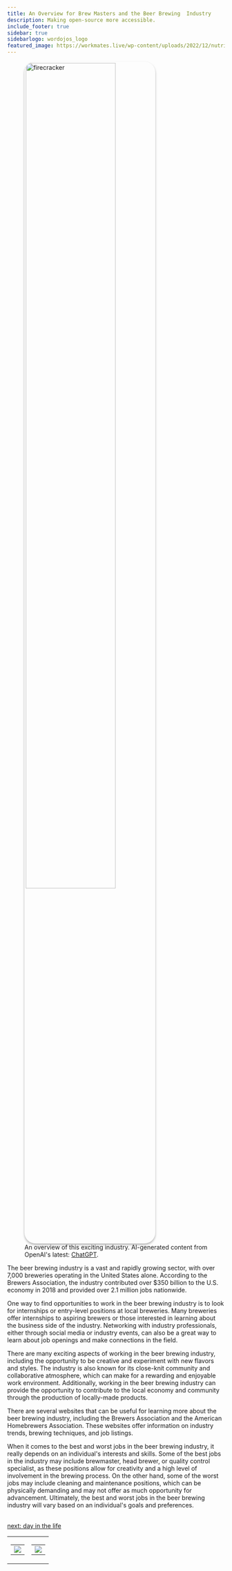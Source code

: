```yaml
---
title: An Overview for Brew Masters and the Beer Brewing  Industry
description: Making open-source more accessible.
include_footer: true
sidebar: true
sidebarlogo: wordojos_logo
featured_image: https://workmates.live/wp-content/uploads/2022/12/nutritionist-5-scaled.jpg
---
```

<figure>
    <img src='/uploads/small/brewmasters.jpg' style="width: 70%;height: 70%;padding: 3px; box-shadow: 0 3px 5px rgba(0,0,0,.3);border-radius: 25px;overflow: hidden;border: none;" align="middle"; alt='firecracker';/>
    <figcaption>An overview of this exciting industry. AI-generated content from OpenAI's latest: <a href="https://openai.com/blog/chatgpt/" >ChatGPT</a>.</figcaption>
</figure>
<p>
The beer brewing industry is a vast and rapidly growing sector, with over 7,000 breweries operating in the United States alone. According to the Brewers Association, the industry contributed over $350 billion to the U.S. economy in 2018 and provided over 2.1 million jobs nationwide.

One way to find opportunities to work in the beer brewing industry is to look for internships or entry-level positions at local breweries. Many breweries offer internships to aspiring brewers or those interested in learning about the business side of the industry. Networking with industry professionals, either through social media or industry events, can also be a great way to learn about job openings and make connections in the field.

There are many exciting aspects of working in the beer brewing industry, including the opportunity to be creative and experiment with new flavors and styles. The industry is also known for its close-knit community and collaborative atmosphere, which can make for a rewarding and enjoyable work environment. Additionally, working in the beer brewing industry can provide the opportunity to contribute to the local economy and community through the production of locally-made products.

There are several websites that can be useful for learning more about the beer brewing industry, including the Brewers Association and the American Homebrewers Association. These websites offer information on industry trends, brewing techniques, and job listings.

When it comes to the best and worst jobs in the beer brewing industry, it really depends on an individual's interests and skills. Some of the best jobs in the industry may include brewmaster, head brewer, or quality control specialist, as these positions allow for creativity and a high level of involvement in the brewing process. On the other hand, some of the worst jobs may include cleaning and maintenance positions, which can be physically demanding and may not offer as much opportunity for advancement. Ultimately, the best and worst jobs in the beer brewing industry will vary based on an individual's goals and preferences.

<br>
<a href="https://workdojos.com/brewmasters/day-in-the-life">next: day in the life</a>
</p>
<table border="0" cellpadding="0" cellspacing="0" width="600" id="templateColumns">
    <tr>
        <td align="center" valign="top" width="50%" class="templateColumnContainer">
            <table border="0" cellpadding="10" cellspacing="0" height="100%" width="100px">
                <tr>
                    <td class="leftColumnContent">
                      <a href="https://brewmasters.workdojos.com">
                        <img src="/uploads/dash.png" class="columnImage" />
                    </td>
                </tr>
            </table>
        </td>
        <td align="center" valign="top" width="50%" class="templateColumnContainer">
            <table border="0" cellpadding="10" cellspacing="0" height="100%" width="100px">
                <tr>
                    <td class="rightColumnContent">
                      <a href="https://videogamers.workdojos.com">
                        <img src="/uploads/randomdojo.png" class="columnImage" />
                    </td>
            </table>
        </td>
    </tr>
</table>